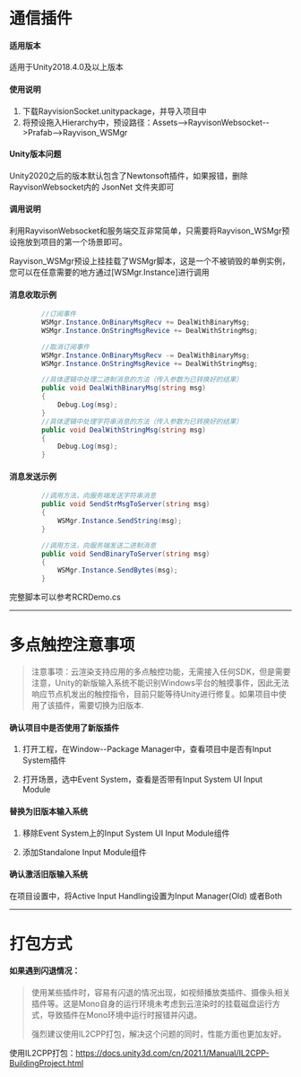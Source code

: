 # 通信插件

#### 适用版本

适用于Unity2018.4.0及以上版本

#### 使用说明

1. 下载RayvisionSocket.unitypackage，并导入项目中
2. 将预设拖入Hierarchy中，预设路径：Assets-->RayvisonWebsocket-->Prafab-->Rayvison_WSMgr

#### Unity版本问题

Unity2020之后的版本默认包含了Newtonsoft插件，如果报错，删除 RayvisonWebsocket内的 JsonNet 文件夹即可

#### 调用说明

利用RayvisonWebsocket和服务端交互非常简单，只需要将Rayvison_WSMgr预设拖放到项目的第一个场景即可。

Rayvison_WSMgr预设上挂挂载了WSMgr脚本，这是一个不被销毁的单例实例，您可以在任意需要的地方通过[WSMgr.Instance]进行调用

#### 消息收取示例

```C#
        //订阅事件
        WSMgr.Instance.OnBinaryMsgRecv += DealWithBinaryMsg;
        WSMgr.Instance.OnStringMsgRevice += DealWithStringMsg; 
```


```C#
        //取消订阅事件
        WSMgr.Instance.OnBinaryMsgRecv -= DealWithBinaryMsg;
        WSMgr.Instance.OnStringMsgRevice += DealWithStringMsg;
```

```C#
        //具体逻辑中处理二进制消息的方法（传入参数为已转换好的结果）
        public void DealWithBinaryMsg(string msg)
        { 
            Debug.Log(msg);
        }
        //具体逻辑中处理字符串消息的方法（传入参数为已转换好的结果）
        public void DealWithStringMsg(string msg)
        {
            Debug.Log(msg);
        }
```

#### 消息发送示例
```C#
        //调用方法，向服务端发送字符串消息
        public void SendStrMsgToServer(string msg)
        {
            WSMgr.Instance.SendString(msg);
        }

        //调用方法，向服务端发送二进制消息
        public void SendBinaryToServer(string msg)
        {
            WSMgr.Instance.SendBytes(msg);
        }
```

完整脚本可以参考RCRDemo.cs



------



# 多点触控注意事项



> 注意事项：云渲染支持应用的多点触控功能，无需接入任何SDK，但是需要注意，Unity的新版输入系统不能识别Windows平台的触摸事件，因此无法响应节点机发出的触控指令，目前只能等待Unity进行修复。如果项目中使用了该插件，需要切换为旧版本.

 

#### 确认项目中是否使用了新版插件

1. 打开工程，在Window--Package Manager中，查看项目中是否有Input System插件         

2. 打开场景，选中Event System，查看是否带有Input System UI Input Module 

#### 替换为旧版本输入系统

1. 移除Event System上的Input System UI Input Module组件

2. 添加Standalone Input Module组件 

#### 确认激活旧版输入系统

在项目设置中，将Active Input Handling设置为Input Manager(Old) 或者Both



------



# 打包方式

#### 如果遇到闪退情况：

> 使用某些插件时，容易有闪退的情况出现，如视频播放类插件、摄像头相关插件等。这是Mono自身的运行环境未考虑到云渲染时的挂载磁盘运行方式，导致插件在Mono环境中运行时报错并闪退。
>
> 强烈建议使用IL2CPP打包，解决这个问题的同时，性能方面也更加友好。

使用IL2CPP打包：https://docs.unity3d.com/cn/2021.1/Manual/IL2CPP-BuildingProject.html
